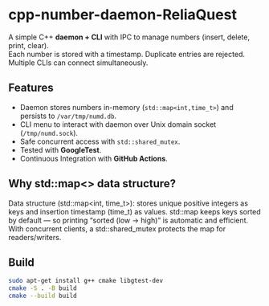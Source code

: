 # cpp-number-daemon-ReliaQuest

A simple C++ **daemon + CLI** with IPC to manage numbers (insert, delete, print, clear).  
Each number is stored with a timestamp. Duplicate entries are rejected.  
Multiple CLIs can connect simultaneously.

## Features
- Daemon stores numbers in-memory (`std::map<int,time_t>`) and persists to `/var/tmp/numd.db`.
- CLI menu to interact with daemon over Unix domain socket (`/tmp/numd.sock`).
- Safe concurrent access with `std::shared_mutex`.
- Tested with **GoogleTest**.
- Continuous Integration with **GitHub Actions**.

## Why std::map<> data structure?
Data structure (std::map<int, time_t>): stores unique positive integers as keys and insertion timestamp (time_t) as values. std::map keeps keys sorted by default — so printing “sorted (low → high)” is automatic and efficient. With concurrent clients, a std::shared_mutex protects the map for readers/writers.

## Build
```bash
sudo apt-get install g++ cmake libgtest-dev
cmake -S . -B build
cmake --build build
